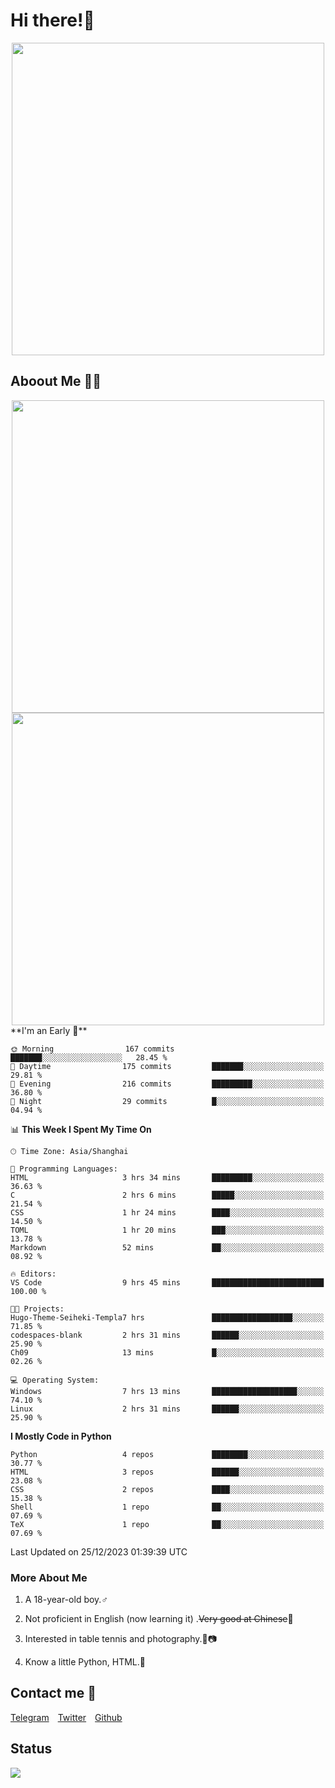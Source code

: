 # Hi there!🎉

<div align=center><img src="https://count.getloli.com/get/@Cicada000?theme=moebooru" width=500px></div>

## Aboout Me 👀💦

<div align=center>
<img src="https://github-readme-stats.vercel.app/api?username=Cicada000&show_icons=true&theme=tokyonight" width=500px>
<br>
<img src="https://github-readme-stats.vercel.app/api/top-langs/?username=Cicada000&show_icons=true&theme=tokyonight&layout=compact" width=500px>
</div>
<!--START_SECTION:waka-->
**I'm an Early 🐤** 

```text
🌞 Morning                167 commits         ███████░░░░░░░░░░░░░░░░░░   28.45 % 
🌆 Daytime                175 commits         ███████░░░░░░░░░░░░░░░░░░   29.81 % 
🌃 Evening                216 commits         █████████░░░░░░░░░░░░░░░░   36.80 % 
🌙 Night                  29 commits          █░░░░░░░░░░░░░░░░░░░░░░░░   04.94 % 
```


📊 **This Week I Spent My Time On** 

```text
🕑︎ Time Zone: Asia/Shanghai

💬 Programming Languages: 
HTML                     3 hrs 34 mins       █████████░░░░░░░░░░░░░░░░   36.63 % 
C                        2 hrs 6 mins        █████░░░░░░░░░░░░░░░░░░░░   21.54 % 
CSS                      1 hr 24 mins        ████░░░░░░░░░░░░░░░░░░░░░   14.50 % 
TOML                     1 hr 20 mins        ███░░░░░░░░░░░░░░░░░░░░░░   13.78 % 
Markdown                 52 mins             ██░░░░░░░░░░░░░░░░░░░░░░░   08.92 % 

🔥 Editors: 
VS Code                  9 hrs 45 mins       █████████████████████████   100.00 % 

🐱‍💻 Projects: 
Hugo-Theme-Seiheki-Templa7 hrs               ██████████████████░░░░░░░   71.85 % 
codespaces-blank         2 hrs 31 mins       ██████░░░░░░░░░░░░░░░░░░░   25.90 % 
Ch09                     13 mins             █░░░░░░░░░░░░░░░░░░░░░░░░   02.26 % 

💻 Operating System: 
Windows                  7 hrs 13 mins       ███████████████████░░░░░░   74.10 % 
Linux                    2 hrs 31 mins       ██████░░░░░░░░░░░░░░░░░░░   25.90 % 
```

**I Mostly Code in Python** 

```text
Python                   4 repos             ████████░░░░░░░░░░░░░░░░░   30.77 % 
HTML                     3 repos             ██████░░░░░░░░░░░░░░░░░░░   23.08 % 
CSS                      2 repos             ████░░░░░░░░░░░░░░░░░░░░░   15.38 % 
Shell                    1 repo              ██░░░░░░░░░░░░░░░░░░░░░░░   07.69 % 
TeX                      1 repo              ██░░░░░░░░░░░░░░░░░░░░░░░   07.69 % 
```




 Last Updated on 25/12/2023 01:39:39 UTC
<!--END_SECTION:waka-->

### More About Me

1. A 18-year-old boy.♂

2. Not proficient in English (now learning it) .~~Very good at Chinese~~🤣

3. Interested in table tennis and photography.🏓📷

4. Know a little Python, HTML.🐍


## Contact me 💬

[Telegram](https://t.me/CicadaLYW)&emsp;[Twitter](https://twitter.com/Cicada0001)&emsp;[Github](https://github.com/Cicada000)

## Status
<img src="https://weather-icon.journeyad.repl.co/@hangzhou?v=1" align="left">








